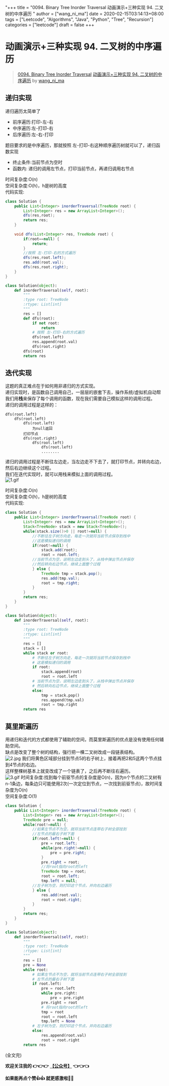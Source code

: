 "+++
title = "0094. Binary Tree Inorder Traversal 动画演示+三种实现 94. 二叉树的中序遍历 "
author = ["wang_ni_ma"]
date = 2020-02-15T03:14:13+08:00
tags = ["Leetcode", "Algorithms", "Java", "Python", "Tree", "Recursion"]
categories = ["leetcode"]
draft = false
+++

# 动画演示+三种实现 94. 二叉树的中序遍历

> [0094. Binary Tree Inorder Traversal](https://leetcode-cn.com/problems/binary-tree-inorder-traversal/)
> [动画演示+三种实现 94. 二叉树的中序遍历](https://leetcode-cn.com/problems/binary-tree-inorder-traversal/solution/dong-hua-yan-shi-94-er-cha-shu-de-zhong-xu-bian-li/) by [wang_ni_ma](https://leetcode-cn.com/u/wang_ni_ma/)

## 递归实现
递归遍历太简单了   
- 前序遍历:打印-左-右
- 中序遍历:左-打印-右
- 后序遍历:左-右-打印
   
题目要求的是中序遍历，那就按照 左-打印-右这种顺序遍历树就可以了，递归函数实现   
- 终止条件:当前节点为空时
- 函数内: 递归的调用左节点，打印当前节点，再递归调用右节点
   
时间复杂度:O(n)   
空间复杂度:O(h)，h是树的高度   
代码实现:   
```java
class Solution {
	public List<Integer> inorderTraversal(TreeNode root) {
		List<Integer> res = new ArrayList<Integer>();
		dfs(res,root);
		return res;
	}
	
	void dfs(List<Integer> res, TreeNode root) {
		if(root==null) {
			return;
		}
		//按照 左-打印-右的方式遍历
		dfs(res,root.left);
		res.add(root.val);
		dfs(res,root.right);
	}
}
```
```python
class Solution(object):
	def inorderTraversal(self, root):
		"""
		:type root: TreeNode
		:rtype: List[int]
		"""
		res = []
		def dfs(root):
			if not root:
				return
			# 按照 左-打印-右的方式遍历	
			dfs(root.left)
			res.append(root.val)
			dfs(root.right)
		dfs(root)
		return res
```
   
   
   
## 迭代实现
这题的真正难点在于如何用非递归的方式实现。   
递归实现时，是函数自己调用自己，一层层的嵌套下去，操作系统/虚拟机自动帮我们用**栈**来保存了每个调用的函数，现在我们需要自己模拟这样的调用过程。   
递归的调用过程是这样的：
```
dfs(root.left)
	dfs(root.left)
		dfs(root.left)
			为null返回
		打印节点
		dfs(root.right)
			dfs(root.left)
				dfs(root.left)
				........
```
递归的调用过程是不断往左边走，当左边走不下去了，就打印节点，并转向右边，然后右边继续这个过程。   
我们在迭代实现时，就可以用栈来模拟上面的调用过程。   
![1.gif](https://pic.leetcode-cn.com/47fff35dd3fd640ba60349c78b85242ae8f4b850f06a282cd7e92c91e6eff406-1.gif)
   
时间复杂度:O(n)   
空间复杂度:O(h)，h是树的高度   
代码实现:   
```java
class Solution {
	public List<Integer> inorderTraversal(TreeNode root) {
		List<Integer> res = new ArrayList<Integer>();
		Stack<TreeNode> stack = new Stack<TreeNode>();
		while(stack.size()>0 || root!=null) {
			//不断往左子树方向走，每走一次就将当前节点保存到栈中
			//这是模拟递归的调用
			if(root!=null) {
				stack.add(root);
				root = root.left;
			//当前节点为空，说明左边走到头了，从栈中弹出节点并保存
			//然后转向右边节点，继续上面整个过程
			} else {
				TreeNode tmp = stack.pop();
				res.add(tmp.val);
				root = tmp.right;
			}
		}
		return res;
	}
}
```
```python
class Solution(object):
	def inorderTraversal(self, root):
		"""
		:type root: TreeNode
		:rtype: List[int]
		"""
		res = []
		stack = []
		while stack or root:
			# 不断往左子树方向走，每走一次就将当前节点保存到栈中
			# 这是模拟递归的调用
			if root:
				stack.append(root)
				root = root.left
			# 当前节点为空，说明左边走到头了，从栈中弹出节点并保存
			# 然后转向右边节点，继续上面整个过程
			else:
				tmp = stack.pop()
				res.append(tmp.val)
				root = tmp.right
		return res
```
   
   
   
## 莫里斯遍历
用递归和迭代的方式都使用了辅助的空间，而莫里斯遍历的优点是没有使用任何辅助空间。   
缺点是改变了整个树的结构，强行把一棵二叉树改成一段链表结构。   
![2.jpg](https://pic.leetcode-cn.com/db36653b8b0385101dffc37179c4153450059a54360aa0e15aae0769e3ad6e6f-2.jpg)
我们将黄色区域部分挂到节点5的右子树上，接着再把2和5这两个节点挂到4节点的右边。   
这样整棵树基本上就变改成了一个链表了，之后再不断往右遍历。   
![3.gif](https://pic.leetcode-cn.com/c1b589b5fc7facd1a847c9f5bab407765222ee2d9e1a887a9e5d61cc9e94dfc6-3.gif)
时间复杂度:找到每个前驱节点的复杂度是O(n)，因为n个节点的二叉树有n-1条边，每条边只可能使用2次(一次定位到节点，一次找到前驱节点)，故时间复杂度为O(n)   
空间复杂度:O(1)   
```java
class Solution {
	public List<Integer> inorderTraversal(TreeNode root) {
		List<Integer> res = new ArrayList<Integer>();
		TreeNode pre = null;
		while(root!=null) {
			//如果左节点不为空，就将当前节点连带右子树全部挂到
			//左节点的最右子树下面
			if(root.left!=null) {
				pre = root.left;
				while(pre.right!=null) {
					pre = pre.right;
				}
				pre.right = root;
				//将root指向root的left
				TreeNode tmp = root;
				root = root.left;
				tmp.left = null;
			//左子树为空，则打印这个节点，并向右边遍历	
			} else {
				res.add(root.val);
				root = root.right;
			}
		}
		return res;
	}
}
```
```python
class Solution(object):
	def inorderTraversal(self, root):
		"""
		:type root: TreeNode
		:rtype: List[int]
		"""
		res = []
		pre = None
		while root:
			# 如果左节点不为空，就将当前节点连带右子树全部挂到
			# 左节点的最右子树下面
			if root.left:
				pre = root.left
				while pre.right:
					pre = pre.right
				pre.right = root
				# 将root指向root的left
				tmp = root
				root = root.left
				tmp.left = None
			# 左子树为空，则打印这个节点，并向右边遍历	
			else:
				res.append(root.val)
				root = root.right
		return res
```
(全文完)
   
**欢迎关注我的 👉👉👉  [【公众号】](https://pic.leetcode-cn.com/0cae070d4a5c154f93cb9da69b4a2e82ba655d92b8b95aed82846c390e851f99-94.jpg) 👈👈👈**   
   
**如果能再点个赞👍👍 就更感激啦💓💓**


